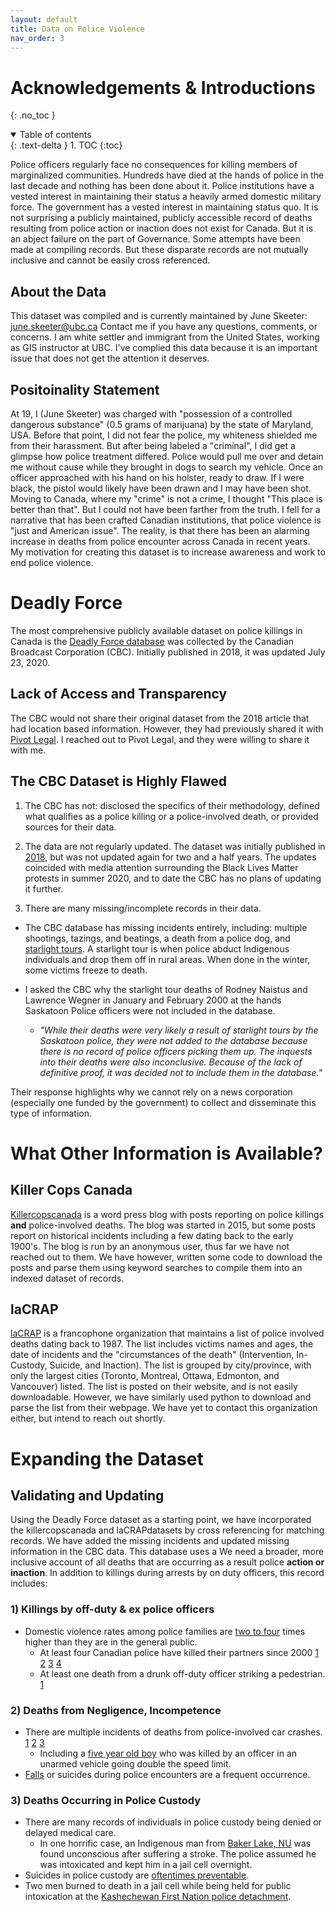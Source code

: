 ```yaml
---
layout: default
title: Data on Police Violence
nav_order: 3
---
```


# Acknowledgements & Introductions
{: .no_toc }

<details open markdown="block">
  <summary>
    Table of contents
  </summary>
  {: .text-delta }
1. TOC
{:toc}
</details>

Police officers regularly face no consequences for killing members of marginalized communities.   Hundreds have died at the hands of police in the last decade and nothing has been done about it.  Police institutions have a vested interest in maintaining their status a heavily armed domestic military force.  The government has a vested interest in maintaining status quo.  It is not surprising a publicly maintained, publicly accessible record of deaths resulting from police action or inaction does not exist for Canada.  But it is an abject failure on the part of Governance.  Some attempts have been made at compiling records.  But these disparate records are not mutually inclusive and cannot be easily cross referenced.


## About the Data

This dataset was compiled and is currently maintained by June Skeeter: june.skeeter@ubc.ca  Contact me if you have any questions, comments, or concerns.  I am white settler and immigrant from the United States, working as GIS instructor at UBC.  I've complied this data because it is an important issue that does not get the attention it deserves.

## Positoinality Statement

At 19, I (June Skeeter) was charged with "possession of a controlled dangerous substance" (0.5 grams of marijuana) by the state of Maryland, USA.  Before that point, I did not fear the police, my whiteness shielded me from their harassment.  But after being labeled a "criminal", I did get a glimpse how police treatment differed.  Police would pull me over and detain me without cause while they brought in dogs to search my vehicle.  Once an officer approached with his hand on his holster, ready to draw.  If I were black, the pistol would likely have been drawn and I may have been shot.  Moving to Canada, where my "crime" is not a crime, I thought "This place is better than that".  But I could not have been farther from the truth.  I fell for a narrative that has been crafted Canadian institutions, that police violence is "just and American issue".  The reality, is that there has been an alarming increase in deaths from police encounter across Canada in recent years.  My motivation for creating this dataset is to increase awareness and work to end police violence.


# Deadly Force

The most comprehensive publicly available dataset on police killings in Canada is the [Deadly Force database](https://newsinteractives.cbc.ca/fatalpoliceencounters/) was collected by the Canadian Broadcast Corporation (CBC).  Initially published in 2018, it was updated July 23, 2020.

## Lack of Access and Transparency

The CBC would not share their original dataset from the 2018 article that had location based information.  However, they had previously shared it with [Pivot Legal](https://www.pivotlegal.org/17_years_of_police_violence_in_canada).  I reached out to Pivot Legal, and they were willing to share it with me.


## The CBC Dataset is Highly Flawed

1) The CBC has not: disclosed the specifics of their methodology, defined what qualifies as a police killing or a police-involved death, or provided sources for their data.

2) The data are not regularly updated.  The dataset was initially published in [2018](https://newsinteractives.cbc.ca/longform-custom/deadly-force), but was not updated again for two and a half years. The updates coincided with media attention surrounding the Black Lives Matter protests in summer 2020, and to date the CBC has no plans of updating it further.

3) There are many missing/incomplete records in their data.

* The CBC database has missing incidents entirely, including: multiple shootings, tazings, and beatings, a death from a police dog, and [starlight tours](https://www.canadaland.com/podcast/the-police-4-starlight-tours/).  A starlight tour is when police abduct Indigenous individuals and drop them off in rural areas.  When done in the winter, some victims freeze to death.

* I asked the CBC why the starlight tour deaths of Rodney Naistus and Lawrence Wegner in January and February 2000 at the hands Saskatoon Police officers were not included in the database.
	* *"While their deaths were very likely a result of starlight tours by the Saskatoon police, they were not added to the database because there is no record of police officers picking them up. The inquests into their deaths were also inconclusive. Because of the lack of definitive proof, it was decided not to include them in the database."*

Their response highlights why we cannot rely on a news corporation (especially one funded by the government) to collect and disseminate this type of information.

# What Other Information is Available?

## Killer Cops Canada

[Killercopscanada](https://killercopscanada.wordpress.com/) is a word press blog with posts reporting on police killings **and** police-involved deaths.  The blog was started in 2015, but some posts report on historical incidents including a few dating back to the early 1900's.  The blog is run by an anonymous user, thus far we have not reached out to them.  We have however, written some code to download the posts and parse them using keyword searches to compile them into an indexed dataset of records.


## laCRAP

[laCRAP](https://www.lacrap.org/) is a francophone organization that maintains a list of police involved deaths dating back to 1987.  The list includes victims names and ages, the date of incidents and the "circumstances of the death" (Intervention, In-Custody, Suicide, and Inaction).  The list is grouped by city/province, with only the largest cities (Toronto, Montreal, Ottawa, Edmonton, and Vancouver) listed.  The list is posted on their website, and is not easily downloadable.  However, we have similarly used python to download and parse the list from their webpage.  We have yet to contact this organization either, but intend to reach out shortly.

<!-- 
## Georgia Straight

Yet to be incorporated.
 -->

# Expanding the Dataset

## Validating and Updating

Using the Deadly Force dataset as a starting point, we have incorporated the killercopscanada and laCRAPdatasets by cross referencing for matching records.  We have added the missing incidents and updated missing information in the CBC data.  This database uses a We need a broader, more inclusive account of all deaths that are occurring as a result police **action or inaction**.  In addition to killings during arrests by on duty officers, this record includes: 

### 1) Killings by off-duty & ex police officers
* Domestic violence rates among police families are [two to four](https://www.theatlantic.com/national/archive/2014/09/police-officers-who-hit-their-wives-or-girlfriends/380329/) times higher than they are in the general public.
  * At least four Canadian police have killed their partners since 2000 [1](https://www.thestar.com/news/2007/10/31/wills_found_guilty_of_murdering_mistress.html) [2](https://globalnews.ca/news/7643929/former-b-c-cop-granted-escorted-temporary-absences/) [3](https://www.cbc.ca/news/canada/ex-rcmp-officer-convicted-of-murder-1.305479) [4](https://www.cbc.ca/news/canada/edmonton/former-mountie-found-not-criminally-responsible-in-wife-s-death-1.1304062)
  * At least one death from a drunk off-duty officer striking a pedestrian. [1](https://killercopscanada.wordpress.com/2019/10/31/killer-cop-justin-holz-gets-30-months-for-killing-cody-severight-in-2017/)
  

### 2) Deaths from Negligence, Incompetence
* There are multiple incidents of deaths from police-involved car crashes. [1](https://www.cbc.ca/news/canada/montreal/man-dies-police-custody-puvirnituq-1.4091914) [2](https://barrie.ctvnews.ca/pedestrian-struck-and-killed-by-an-unmarked-opp-vehicle-in-midland-1.5124667?cache=) [3](https://www.bei.gouv.qc.ca/actualites/detail/mise-a-jour-concernant-levenement-survenu-a-mont-laurier-le-13-octobre-lidentite-du-civil-decede.html)
  * Including a [five year old boy](https://killercopscanada.wordpress.com/2018/12/15/killer-cop-patrick-ouellet-gets-8-months-for-killing-five-year-old-nicholas-thorne-belance/) who was killed by an officer in an unarmed vehicle going double the speed limit.
* [Falls](https://en.wikipedia.org/wiki/Death_of_Regis_Korchinski-Paquet) or suicides during police encounters are a frequent occurrence.

### 3) Deaths Occurring in Police Custody
* There are many records of individuals in police custody being denied or delayed medical care.
  * In one horrific case, an Indigenous man from [Baker Lake, NU](https://www.cbc.ca/news/canada/north/paul-kayuryuk-baker-lake-inquest-1.4231300) was found unconscious after suffering a stroke.  The police assumed he was intoxicated and kept him in a jail cell overnight.
* Suicides in police custody are [oftentimes preventable](https://www.theglobeandmail.com/news/politics/womans-death-in-custody-exposes-indigenous-policing-issues/article32694835/).
* Two men burned to death in a jail cell while being held for public intoxication at the [Kashechewan First Nation police detachment](https://www.cbc.ca/news/canada/kashechewan-fire-inquest-calls-for-more-funds-for-police-stations-training-1.819764).



